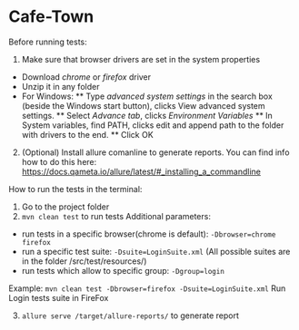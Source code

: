 # Cafe-Town

Before running tests:
1. Make sure that browser drivers are set in the system properties 
* Download *chrome* or *firefox* driver
* Unzip it in any folder 
* For Windows: 
** Type *advanced system settings* in the search box (beside the Windows start button), clicks View advanced system settings.
** Select *Advance tab*, clicks *Environment Variables*
** In System variables, find PATH, clicks edit and append path to the folder with drivers to the end.
** Click OK
2. (Optional) Install allure comanline to generate reports. You can find info how to do this here: https://docs.qameta.io/allure/latest/#_installing_a_commandline


How to run the tests in the terminal: 
1. Go to the project folder
2. `mvn clean test` to run tests
Additional parameters: 
* run tests in a specific browser(chrome is default): `-Dbrowser=chrome firefox`
* run a specific test suite: `-Dsuite=LoginSuite.xml` (All possible suites are in the folder /src/test/resources/)
* run tests which allow to specific group: `-Dgroup=login`

Example: `mvn clean test -Dbrowser=firefox -Dsuite=LoginSuite.xml` 
Run Login tests suite in FireFox

3. `allure serve /target/allure-reports/` to generate report 
